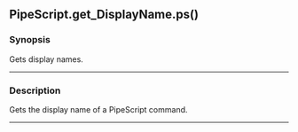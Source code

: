 PipeScript.get_DisplayName.ps()
-------------------------------




### Synopsis
Gets display names.



---


### Description

Gets the display name of a PipeScript command.



---
